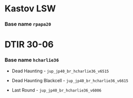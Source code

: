 # Kastov LSW
### Base name `rpapa20`

# DTIR 30-06
### Base name `hcharlie36`
- Dead Haunting - `jup_jp40_br_hcharlie36_v6515`
  
- Dead Haunting Blackcell - `jup_jp40_br_hcharlie36_v6615`

- Last Round - `jup_jp40_br_hcharlie36_v6006`
